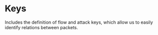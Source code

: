 # Keys
Includes the definition of flow and attack keys, which allow us to easily identify relations between packets.